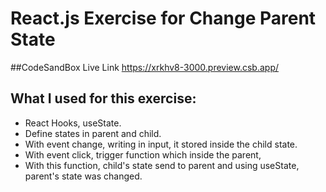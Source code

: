 # React.js Exercise for Change Parent State

##CodeSandBox Live Link
https://xrkhv8-3000.preview.csb.app/

## What I used for this exercise:

- React Hooks, useState.
- Define states in parent and child.
- With event change, writing in input, it stored inside the child state.
- With event click, trigger function which inside the parent,
- With this function, child's state send to parent and using useState, parent's state was changed.
